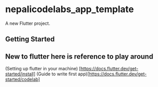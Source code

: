 # nepalicodelabs_app_template

A new Flutter project.

## Getting Started


## New to flutter here is reference to play around
(Setting up flutter in your machine) [https://docs.flutter.dev/get-started/install]
(Guide to write first app)[https://docs.flutter.dev/get-started/codelab] 